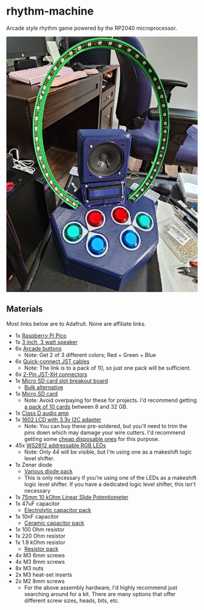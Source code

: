 # rhythm-machine

Arcade style rhythm game powered by the RP2040 microprocessor.

![Prototype](prototype.jpg)

## Materials

Most links below are to Adafruit. None are affiliate links.

- 1x [Raspberry Pi Pico](https://www.adafruit.com/product/4864)
- 1x [3 inch, 3 watt speaker](https://www.adafruit.com/product/1314)
- 6x [Arcade buttons](https://www.adafruit.com/product/473)
  - Note: Get 2 of 3 different colors; Red + Green + Blue
- 6x [Quick-connect JST cables](https://www.adafruit.com/product/1152)
  - Note: The link is to a pack of 10, so just one pack will be sufficient.
- 6x [2-Pin JST-XH connectors](https://www.digikey.com/en/products/detail/jst-sales-america-inc/B2B-XH-A-LF-SN/1651045)
- 1x [Micro SD card slot breakout board](https://www.adafruit.com/product/4682)
  - [Bulk alternative](https://www.amazon.com/gp/product/B0989SM146/)
- 1x [Micro SD card](https://www.amazon.com/SanDisk-COMINU024966-16GB-microSD-Card/dp/B004KSMXVM/)
  - Note: Avoid overpaying for these for projects. I'd recommend getting [a pack of 10 cards](https://www.amazon.com/dp/B0876H387X) between 8 and 32 GB.
- 1x [Class D audio amp](https://www.adafruit.com/product/2130)
- 1x [1602 LCD with 3.3v I2C adapter](https://www.amazon.com/gp/product/B08MPTND1V/)
  - Note: You can buy these pre-soldered, but you'll need to trim the pins down which may damage your wire cutters. I'd recommend getting some [cheap disposable ones](https://www.amazon.com/Hakko-CHP-170-Micro-Cutter/dp/B00FZPDG1K/) for this purpose.
- 45x [WS2812 addressable RGB LEDs](https://www.amazon.com/gp/product/B088BRY2SH/)
  - Note: Only 44 will be visible, but I'm using one as a makeshift logic level shifter.
- 1x Zener diode
  - [Various diode pack](https://www.amazon.com/EEEEE-Assortment-Rectifier-Recovery-Switching/dp/B08SBTS2KZ/)
  - This is only necessary if you're using one of the LEDs as a makeshift logic level shifter. If you have a dedicated logic level shifter, this isn't necessary
- 1x [75mm 10 kOhm Linear Slide Potentiometer](https://www.amazon.com/dp/B09NX39NWR?psc=1&ref=ppx_yo2ov_dt_b_product_details)
- 1x 47uF capacitor
  - [Electrolytic capacitor pack](https://www.amazon.com/BOJACK-Electrolytic-Capacitor-Assortment-0-1uF－1000uF/dp/B07PBQXQNQ/)
- 1x 10nF capacitor
  - [Ceramic capacitor pack](https://www.amazon.com/DYWISHKEY-Monolithic-Multilayer-Capacitors-0-1uF-100nF/dp/B07QGDGGZV/)
- 1x 100 Ohm resistor
- 1x 220 Ohm resistor
- 1x 1.8 kOhm resistor
  - [Resistor pack](https://www.amazon.com/BOJACK-Values-Resistor-Resistors-Assortment/dp/B08FD1XVL6/)
- 4x M3 6mm screws
- 4x M3 8mm screws
- 8x M3 nuts
- 2x M3 heat-set inserts
- 2x M2 8mm screws
  - For the above assembly hardware, I'd highly recommend just searching around for a kit. There are many options that offer different screw sizes, heads, bits, etc.

